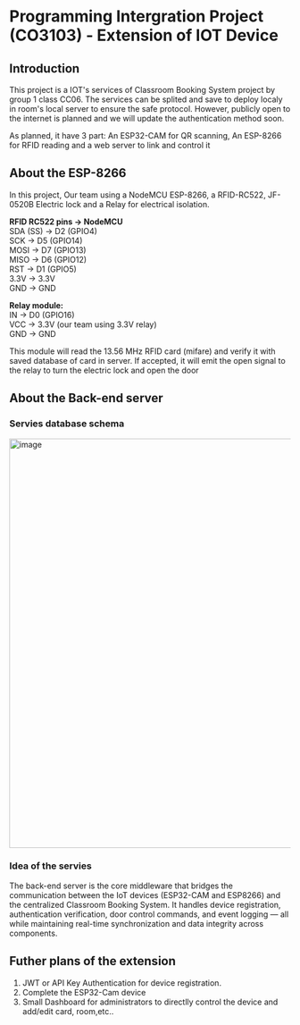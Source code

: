 # Programming Intergration Project (CO3103) - Extension of IOT Device

## Introduction
This project is a IOT's services of Classroom Booking System project by group 1 class CC06. The services can be splited and save to deploy localy in room's local server to ensure the safe protocol. However, publicly open to the internet is planned and we will update the authentication method soon.  

As planned, it have 3 part: An ESP32-CAM for QR scanning, An ESP-8266 for RFID reading and a web server to link and control it

## About the ESP-8266
In this project, Our team using a NodeMCU ESP-8266, a RFID-RC522, JF-0520B Electric lock and a Relay for electrical isolation. 

**RFID RC522 pins → NodeMCU**  
SDA (SS) → D2 (GPIO4)  
SCK → D5 (GPIO14)  
MOSI → D7 (GPIO13)  
MISO → D6 (GPIO12)  
RST → D1 (GPIO5)  
3.3V → 3.3V  
GND → GND  

**Relay module:**  
IN → D0 (GPIO16)  
VCC → 3.3V (our team using 3.3V relay)  
GND → GND

This module will read the 13.56 MHz RFID card (mifare) and verify it with saved database of card in server. If accepted, it will emit the open signal to the relay to turn the electric lock and open the door

## About the Back-end server
### Servies database schema
<img width="1445" height="733" alt="image" src="https://github.com/user-attachments/assets/975b0589-e8e5-47d3-9a04-60a5a5247009" />

### Idea of the servies
The back-end server is the core middleware that bridges the communication between the IoT devices (ESP32-CAM and ESP8266) and the centralized Classroom Booking System. It handles device registration, authentication verification, door control commands, and event logging — all while maintaining real-time synchronization and data integrity across components.


## Futher plans of the extension 
1. JWT or API Key Authentication for device registration.
2. Complete the ESP32-Cam device
3. Small Dashboard for administrators to directlly control the device and add/edit card, room,etc.. 
